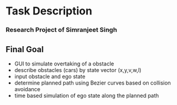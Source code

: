 # Task Description
### Research Project of Simranjeet Singh

## Final Goal
- GUI to simulate overtaking of a obstacle
- describe obstacles (cars) by state vector (x,y,v,w,l)
- input obstacle and ego state
- determine planned path using Bezier curves based on collision avoidance
- time based simulation of ego state along the planned path